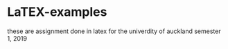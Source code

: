 # LaTEX-examples

these are assignment done in latex for the univerdity of auckland semester 1, 2019
